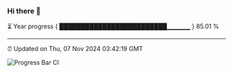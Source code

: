 ### Hi there 👋

⏳ Year progress { █████████████████████████▁▁▁▁▁ } 85.01 %

---

⏰ Updated on Thu, 07 Nov 2024 03:42:19 GMT

![Progress Bar CI](https://github.com/IshwaranRudhara/GIT-ACTION/workflows/Progress%20Bar%20CI/badge.svg)
